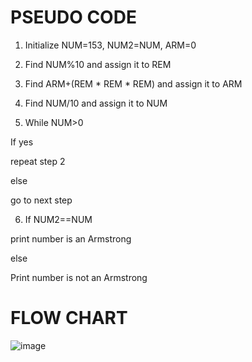 # PSEUDO CODE
1.	Initialize NUM=153, NUM2=NUM, ARM=0

2.	Find NUM%10 and assign it to REM

3.	Find ARM+(REM * REM * REM) and assign it to ARM

4.	Find NUM/10 and assign it to NUM

5.	While NUM>0

If yes

repeat  step 2

else

go to next step

6.	 If NUM2==NUM

print number is an Armstrong

else

Print number is not an Armstrong

# FLOW CHART
![image](https://user-images.githubusercontent.com/73429989/102014350-751c6900-3d7b-11eb-9461-b089ae6fbcb0.png)

